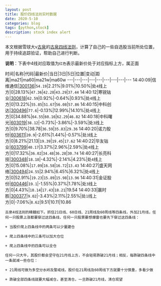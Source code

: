 ```yaml
---
layout: post
title: 股价四线法则实时数据
date: 2020-5-10
categories: blog
tags: [python,stock]
description: stock index alert
---
```



本文根据雪球大v[古泉](https://xueqiu.com/u/7148646888)的[古泉四线法则](https://xueqiu.com/7148646888/130498192)，计算了自己的一些自选股当前所处位置，用于持续追踪验证，帮助自己进行判断。

**说明**：下表中4线对应取值为`红色`表示最新价处于对应指标上方，属正面

时间|名称|代码|最新价|当日|3日|5日|位置|变动|距离|ma21|ma60|ma21w|ma60w
---|---|---|---|---|---|---|---|---
14:40:09|信维通信|[300136](https://xueqiu.com/S/SZ300136)|`54.19`|2.21%|9.01%|10.50%|处`4`线上方|0|28.13%|`47.36`|`42.28`|`43.29`|`37.44`
14:40:12|寒锐钴业|[300618](https://xueqiu.com/S/SZ300618)|`62.59`|0.92%|-0.64%|0.93%|处`4`线上方|0|13.22%|`55.85`|`51.67`|`56.08`|`57.86`
14:40:15|中科创达|[300496](https://xueqiu.com/S/SZ300496)|`77.6`|-0.13%|12.99%|14.10%|处`4`线上方|0|34.88%|`64.55`|`60.16`|`62.29`|`46.82`
14:40:18|中科曙光|[603019](https://xueqiu.com/S/SH603019)|`38.12`|-0.73%|-3.86%|-3.59%|处`3`线上方|0|9.70%|38.78|`36.59`|`35.83`|`29.36`
14:40:20|诺力股份|[603611](https://xueqiu.com/S/SH603611)|`20.9`|-2.61%|1.44%|-0.57%|处`3`线上方|0|8.21%|21.13|`19.39`|`19.45`|`17.62`
14:40:22|华友钴业|[603799](https://xueqiu.com/S/SH603799)|`40.17`|3.37%|2.96%|2.59%|处`4`线上方|0|17.32%|`36.02`|`34.48`|`36.28`|`30.74`
14:40:27|长亮科技|[300348](https://xueqiu.com/S/SZ300348)|`18.18`|-4.32%|-2.14%|4.23%|处`4`线上方|0|15.08%|`17.09`|`16.58`|`16.72`|`13.43`
14:40:27|盛天网络|[300494](https://xueqiu.com/S/SZ300494)|`24.55`|2.94%|6.45%|6.32%|处`4`线上方|0|52.91%|`19.23`|`15.89`|`15.98`|`13.96`
14:40:31|金证股份|[600446](https://xueqiu.com/S/SH600446)|`19.1`|-1.55%|0.37%|1.78%|处`3`线上方|0|4.43%|`18.14`|`17.43`|`18.21`|19.54
14:40:33|赢时胜|[300377](https://xueqiu.com/S/SZ300377)|`9.02`|-3.43%|2.11%|2.55%|处`1`线上方|0|-7.06%|`8.62`|9.51|10.11|10.86

```
古泉4线法则的精髓如下。抓住21日线、60日线、21周线及60周线等四条线，外加21月线，任何一只股票上涨都要穿过这四条线，任何一只股票要想爆雷也要先下穿过这四条线：

+ 当股价爬上四条线中的两条可以少量建仓

+ 爬上四条线中的三条可以加大仓位

+ 爬上四条线中的四条可以全仓

任何一只大牛，其股价都会坚守在21月线上方，不会轻易跌破21月线；相反，每跌破四条线中一条就减一些仓位：

+ 21周线可做为多空分水岭及警戒线，股价在21周线及60周线下方就要十分慎重，多看少做

+ 跌破全部四条线就要大幅减仓，甚至清仓，一旦跌破21月线，清仓观望
```